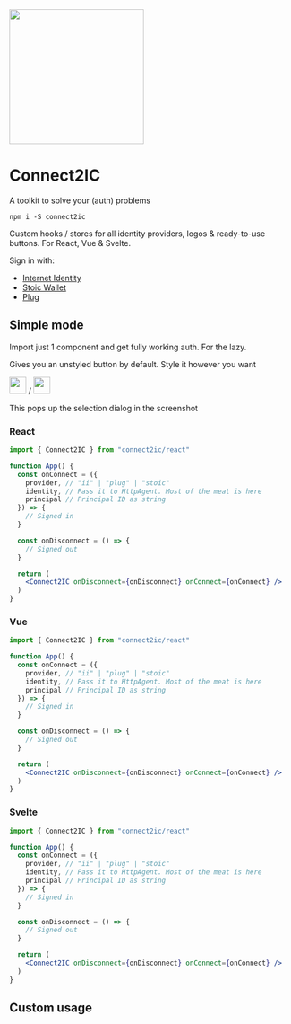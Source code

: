 
<img height=240 src="https://i.imgur.com/iPdytgJ.png" />

# Connect2IC

A toolkit to solve your (auth) problems
```
npm i -S connect2ic
```

Custom hooks / stores for all identity providers, logos & ready-to-use buttons.
For React, Vue & Svelte.

Sign in with:
- [Internet Identity](https://identity.ic0.app/)
- [Stoic Wallet](https://plugwallet.ooo/)
- [Plug](https://plugwallet.ooo/)

## Simple mode
Import just 1 component and get fully working auth. For the lazy.

Gives you an unstyled button by default.
Style it however you want

<img height=30 src="https://i.imgur.com/7tlLD7D.png" /> / 
<img height=30 src="https://i.imgur.com/gHLZ76C.png" />

This pops up the selection dialog in the screenshot

### React
```jsx
import { Connect2IC } from "connect2ic/react"

function App() {
  const onConnect = ({ 
    provider, // "ii" | "plug" | "stoic"
    identity, // Pass it to HttpAgent. Most of the meat is here
    principal // Principal ID as string
  }) => {
    // Signed in
  }

  const onDisconnect = () => {
    // Signed out
  }

  return (
    <Connect2IC onDisconnect={onDisconnect} onConnect={onConnect} />
  )
}
```

### Vue
```jsx
import { Connect2IC } from "connect2ic/react"

function App() {
  const onConnect = ({ 
    provider, // "ii" | "plug" | "stoic"
    identity, // Pass it to HttpAgent. Most of the meat is here
    principal // Principal ID as string
  }) => {
    // Signed in
  }

  const onDisconnect = () => {
    // Signed out
  }

  return (
    <Connect2IC onDisconnect={onDisconnect} onConnect={onConnect} />
  )
}
```

### Svelte
```jsx
import { Connect2IC } from "connect2ic/react"

function App() {
  const onConnect = ({ 
    provider, // "ii" | "plug" | "stoic"
    identity, // Pass it to HttpAgent. Most of the meat is here
    principal // Principal ID as string
  }) => {
    // Signed in
  }

  const onDisconnect = () => {
    // Signed out
  }

  return (
    <Connect2IC onDisconnect={onDisconnect} onConnect={onConnect} />
  )
}
```

## Custom usage
